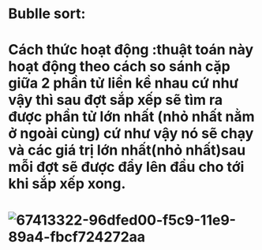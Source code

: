 # Bublle sort:
# Cách thức hoạt động :thuật toán này hoạt động theo cách so sánh cặp giữa 2 phần tử liền kề nhau cứ như vậy thì sau đợt sắp xếp sẽ tìm ra được phần tử lớn nhất (nhỏ nhất nằm ở ngoài cùng) cứ như vậy nó sẽ chạy và các giá trị lớn nhất(nhỏ nhất)sau mỗi đợt sẽ được đẩy lên đầu cho tới khi sắp xếp xong.
# ![67413322-96dfed00-f5c9-11e9-89a4-fbcf724272aa](https://user-images.githubusercontent.com/89003971/130932170-12edabf4-ae92-4614-bd0a-54f688399ef6.png)
